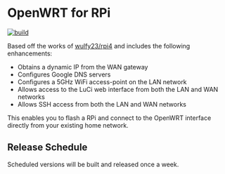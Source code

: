 # OpenWRT for RPi
[![build](https://github.com/damianperera/openwrt-rpi/actions/workflows/build.yml/badge.svg)](https://github.com/damianperera/openwrt-rpi/actions/workflows/build.yml)

Based off the works of [wulfy23/rpi4](https://github.com/wulfy23/rpi4) and includes the following enhancements:
- Obtains a dynamic IP from the WAN gateway
- Configures Google DNS servers
- Configures a 5GHz WiFi access-point on the LAN network
- Allows access to the LuCi web interface from both the LAN and WAN networks
- Allows SSH access from both the LAN and WAN networks

This enables you to flash a RPi and connect to the OpenWRT interface directly from your existing home network.

## Release Schedule
Scheduled versions will be built and released once a week.
